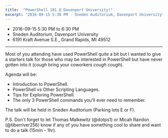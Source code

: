 ```yaml
---
title:  "PowerShell 101 @ Davenport University!"
excerpt: "2016-09-15 5:30 PM - Sneden Auditorium, Davenport University"
---
```


* 2016-09-15 5:30 PM to 6:30 PM
* Sneden Auditorium, Davenport University
* 6191 Kraft Avenue S.E., Grand Rapids, MI 49512

---

Most of you attending have used PowerShell quite a bit but I wanted to give a starters talk for those who may be interested in PowerShell but have never gotten into it (*cough* bring your coworkers *cough* *cough*).

Agenda will be:

* Introduction to PowerShell.
* PowerShell vs Other Scripting Languages.
* Tips for Exploring PowerShell.
* The only 3 PowerShell commands you'll ever need to remember.

The talk will be held in Sneden Auditorium (Parking lots E or F).

P.S. Don't forget to let Thomas Malkewitz (@dotps1) or Micah Rairdon (@tiberriver256)  know if any of you have something cool to share and want to do a talk (15min - 1hr). 
